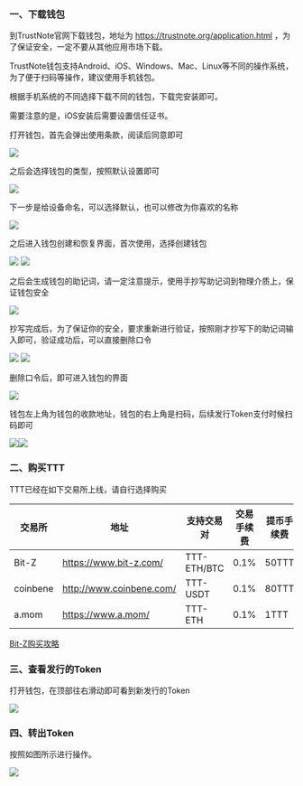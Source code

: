 
### 一、下载钱包

到TrustNote官网下载钱包，地址为 https://trustnote.org/application.html ，为了保证安全，一定不要从其他应用市场下载。

TrustNote钱包支持Android、iOS、Windows、Mac、Linux等不同的操作系统，为了便于扫码等操作，建议使用手机钱包。

根据手机系统的不同选择下载不同的钱包，下载完安装即可。

需要注意的是，iOS安装后需要设置信任证书。

打开钱包，首先会弹出使用条款，阅读后同意即可

![](./images/wallet1.png)

之后会选择钱包的类型，按照默认设置即可

![](./images/wallet2.png)

下一步是给设备命名，可以选择默认，也可以修改为你喜欢的名称

![](./images/wallet3.png)

之后进入钱包创建和恢复界面，首次使用，选择创建钱包

![](./images/wallet4.png)
![](./images/wallet5.png)

之后会生成钱包的助记词，请一定注意提示，使用手抄写助记词到物理介质上，保证钱包安全

![](./images/wallet6.png)

抄写完成后，为了保证你的安全，要求重新进行验证，按照刚才抄写下的助记词输入即可，验证成功后，可以直接删除口令

![](./images/wallet7.png)
![](./images/wallet8.png)

删除口令后，即可进入钱包的界面

![](./images/wallet9.png)

钱包左上角为钱包的收款地址，钱包的右上角是扫码，后续发行Token支付时候扫码即可

![](./images/wallet10.png)![](./images/wallet11.png)

### 二、购买TTT

TTT已经在如下交易所上线，请自行选择购买

|交易所|地址|支持交易对|交易手续费|提币手续费|最小提币额度|
|-----|---|--------|---------|--------|-----------|
|Bit-Z|https://www.bit-z.com/|TTT-ETH/BTC|0.1%|50TTT|500TTT|
|coinbene|http://www.coinbene.com/|TTT-USDT|0.1%|80TTT|80TTT|
|a.mom|https://www.a.mom/|TTT-ETH|0.1%|1TTT|5TTT|

[Bit-Z购买攻略](https://mp.weixin.qq.com/s/OffU9ZqHaiAAfZyfCSRfbg)

### 三、查看发行的Token

打开钱包，在顶部往右滑动即可看到新发行的Token

![](./images/wallet12.png)

### 四、转出Token

按照如图所示进行操作。

![](./images/wallet13.jpg)
